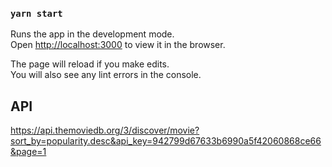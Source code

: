### `yarn start`

Runs the app in the development mode.\
Open [http://localhost:3000](http://localhost:3000) to view it in the browser.

The page will reload if you make edits.\
You will also see any lint errors in the console.


## API
https://api.themoviedb.org/3/discover/movie?sort_by=popularity.desc&api_key=942799d67633b6990a5f42060868ce66&page=1